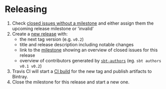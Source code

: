 # Releasing

1. Check [closed issues without a milestone](https://github.com/lightbend/sbt-paradox-dependencies/issues?utf8=%E2%9C%93&q=is%3Aissue%20is%3Aclosed%20no%3Amilestone) and either assign them the upcoming release milestone or 'invalid'
1. Create a [new release](https://github.com/lightbend/sbt-paradox-dependencies/releases/new) with:
    * the next tag version (e.g. `v0.2`)
    * title and release description including notable changes
    * link to the [milestone](https://github.com/lightbend/sbt-paradox-dependencies/milestones) showing an overview of closed issues for this release
    * overview of contributors generated by [`sbt-authors`](https://github.com/2m/authors) (eg. `sbt authors v0.1 v0.2`)
1. Travis CI will start a [CI build](https://travis-ci.org/lightbend/sbt-paradox-dependencies/builds) for the new tag and publish artifacts to Bintray.
1. Close the milestone for this release and start a new one.
